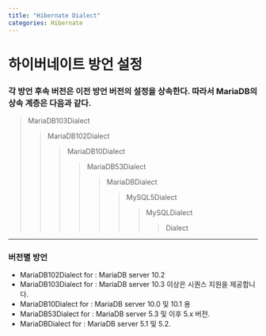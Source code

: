 ```yaml
---
title: "Hibernate Dialect"
categories: Hibernate
---
```


하이버네이트 방언 설정
===================

### 각 방언 후속 버전은 이전 방언 버전의 설정을 상속한다. 따라서 MariaDB의 상속 계층은 다음과 같다.

> MariaDB103Dialect 
>   > MariaDB102Dialect 
>   >   > MariaDB10Dialect 
>   >   >   > MariaDB53Dialect 
>   >   >   >   >MariaDBDialect 
>   >   >   >   >   >MySQL5Dialect 
>   >   >   >   >   >   >MySQLDialect 
>   >   >   >   >   >   >   >Dialect

***
### 버전별 방언
* MariaDB102Dialect for   : MariaDB server 10.2
* MariaDB103Dialect for   : MariaDB server 10.3 이상은 시퀀스 지원을 제공합니다.
* MariaDB10Dialect for    : MariaDB server 10.0 및 10.1 용 
* MariaDB53Dialect for    : MariaDB server 5.3 및 이후 5.x 버전.
* MariaDBDialect for      : MariaDB server 5.1 및 5.2.
